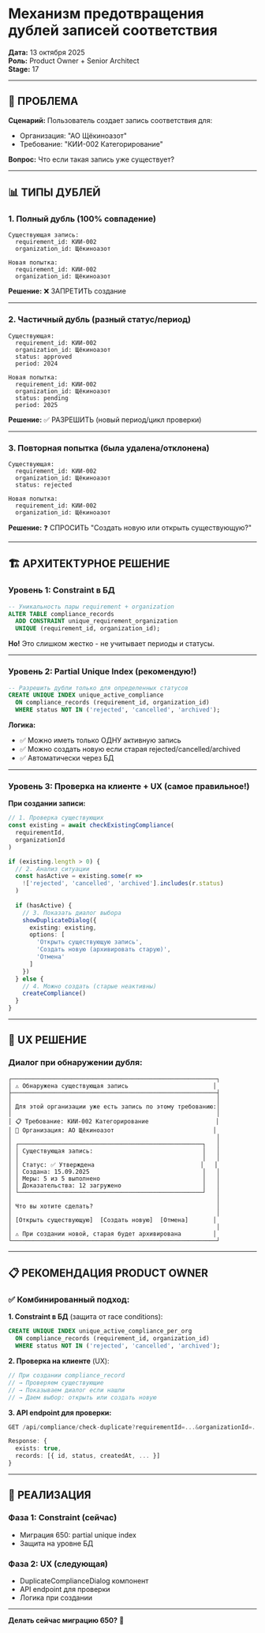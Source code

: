 # Механизм предотвращения дублей записей соответствия

**Дата:** 13 октября 2025  
**Роль:** Product Owner + Senior Architect  
**Stage:** 17

---

## 🎯 ПРОБЛЕМА

**Сценарий:**
Пользователь создает запись соответствия для:
- Организация: "АО Щёкиноазот"
- Требование: "КИИ-002 Категорирование"

**Вопрос:** Что если такая запись уже существует?

---

## 📊 ТИПЫ ДУБЛЕЙ

### 1. **Полный дубль** (100% совпадение)
```
Существующая запись:
  requirement_id: КИИ-002
  organization_id: Щёкиноазот
  
Новая попытка:
  requirement_id: КИИ-002
  organization_id: Щёкиноазот
```

**Решение:** ❌ ЗАПРЕТИТЬ создание

---

### 2. **Частичный дубль** (разный статус/период)
```
Существующая:
  requirement_id: КИИ-002
  organization_id: Щёкиноазот
  status: approved
  period: 2024
  
Новая попытка:
  requirement_id: КИИ-002
  organization_id: Щёкиноазот
  status: pending
  period: 2025
```

**Решение:** ✅ РАЗРЕШИТЬ (новый период/цикл проверки)

---

### 3. **Повторная попытка** (была удалена/отклонена)
```
Существующая:
  requirement_id: КИИ-002
  organization_id: Щёкиноазот
  status: rejected
  
Новая попытка:
  requirement_id: КИИ-002
  organization_id: Щёкиноазот
```

**Решение:** ❓ СПРОСИТЬ "Создать новую или открыть существующую?"

---

## 🏗️ АРХИТЕКТУРНОЕ РЕШЕНИЕ

### Уровень 1: **Constraint в БД**

```sql
-- Уникальность пары requirement + organization
ALTER TABLE compliance_records 
  ADD CONSTRAINT unique_requirement_organization 
  UNIQUE (requirement_id, organization_id);
```

**Но!** Это слишком жестко - не учитывает периоды и статусы.

---

### Уровень 2: **Partial Unique Index** (рекомендую!)

```sql
-- Разрешить дубли только для определенных статусов
CREATE UNIQUE INDEX unique_active_compliance
  ON compliance_records (requirement_id, organization_id)
  WHERE status NOT IN ('rejected', 'cancelled', 'archived');
```

**Логика:**
- ✅ Можно иметь только ОДНУ активную запись
- ✅ Можно создать новую если старая rejected/cancelled/archived
- ✅ Автоматически через БД

---

### Уровень 3: **Проверка на клиенте + UX** (самое правильное!)

**При создании записи:**

```typescript
// 1. Проверка существующих
const existing = await checkExistingCompliance(
  requirementId,
  organizationId
)

if (existing.length > 0) {
  // 2. Анализ ситуации
  const hasActive = existing.some(r => 
    !['rejected', 'cancelled', 'archived'].includes(r.status)
  )
  
  if (hasActive) {
    // 3. Показать диалог выбора
    showDuplicateDialog({
      existing: existing,
      options: [
        'Открыть существующую запись',
        'Создать новую (архивировать старую)',
        'Отмена'
      ]
    })
  } else {
    // 4. Можно создать (старые неактивны)
    createCompliance()
  }
}
```

---

## 🎨 UX РЕШЕНИЕ

### Диалог при обнаружении дубля:

```
┌──────────────────────────────────────────────────────────┐
│ ⚠️ Обнаружена существующая запись                        │
├──────────────────────────────────────────────────────────┤
│                                                          │
│ Для этой организации уже есть запись по этому требованию:│
│                                                          │
│ 📋 Требование: КИИ-002 Категорирование                   │
│ 🏢 Организация: АО Щёкиноазот                            │
│                                                          │
│ ┌────────────────────────────────────────────────────┐   │
│ │ Существующая запись:                               │   │
│ │                                                    │   │
│ │ Статус: ✅ Утверждена                              │   │
│ │ Создана: 15.09.2025                                │   │
│ │ Меры: 5 из 5 выполнено                             │   │
│ │ Доказательства: 12 загружено                       │   │
│ └────────────────────────────────────────────────────┘   │
│                                                          │
│ Что вы хотите сделать?                                   │
│                                                          │
│ [Открыть существующую]  [Создать новую]  [Отмена]       │
│                                                          │
│ ⚠️ При создании новой, старая будет архивирована         │
└──────────────────────────────────────────────────────────┘
```

---

## 📋 РЕКОМЕНДАЦИЯ PRODUCT OWNER

### ✅ Комбинированный подход:

**1. Constraint в БД** (защита от race conditions):
```sql
CREATE UNIQUE INDEX unique_active_compliance_per_org
  ON compliance_records (requirement_id, organization_id)
  WHERE status NOT IN ('rejected', 'cancelled', 'archived');
```

**2. Проверка на клиенте** (UX):
```typescript
// При создании compliance_record
// → Проверяем существующие
// → Показываем диалог если нашли
// → Даем выбор: открыть или создать новую
```

**3. API endpoint для проверки:**
```typescript
GET /api/compliance/check-duplicate?requirementId=...&organizationId=...

Response: {
  exists: true,
  records: [{ id, status, createdAt, ... }]
}
```

---

## 🚀 РЕАЛИЗАЦИЯ

### Фаза 1: Constraint (сейчас)
- Миграция 650: partial unique index
- Защита на уровне БД

### Фаза 2: UX (следующая)
- DuplicateComplianceDialog компонент
- API endpoint для проверки
- Логика при создании

---

**Делать сейчас миграцию 650?** 🎯

